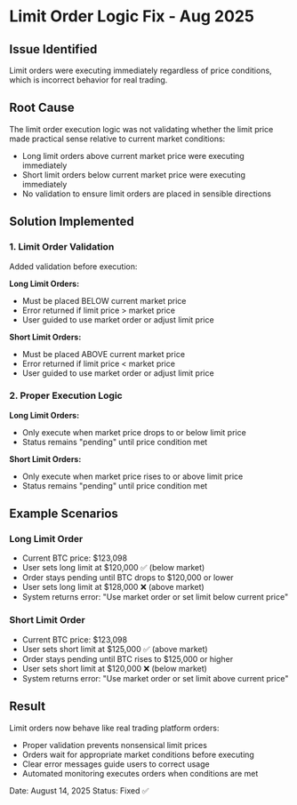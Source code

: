 # Limit Order Logic Fix - Aug 2025

## Issue Identified
Limit orders were executing immediately regardless of price conditions, which is incorrect behavior for real trading.

## Root Cause
The limit order execution logic was not validating whether the limit price made practical sense relative to current market conditions:

- Long limit orders above current market price were executing immediately
- Short limit orders below current market price were executing immediately
- No validation to ensure limit orders are placed in sensible directions

## Solution Implemented

### 1. Limit Order Validation
Added validation before execution:

**Long Limit Orders:**
- Must be placed BELOW current market price
- Error returned if limit price > market price
- User guided to use market order or adjust limit price

**Short Limit Orders:**
- Must be placed ABOVE current market price  
- Error returned if limit price < market price
- User guided to use market order or adjust limit price

### 2. Proper Execution Logic
**Long Limit Orders:**
- Only execute when market price drops to or below limit price
- Status remains "pending" until price condition met

**Short Limit Orders:**
- Only execute when market price rises to or above limit price
- Status remains "pending" until price condition met

## Example Scenarios

### Long Limit Order
- Current BTC price: $123,098
- User sets long limit at $120,000 ✅ (below market)
- Order stays pending until BTC drops to $120,000 or lower
- User sets long limit at $128,000 ❌ (above market)
- System returns error: "Use market order or set limit below current price"

### Short Limit Order  
- Current BTC price: $123,098
- User sets short limit at $125,000 ✅ (above market)
- Order stays pending until BTC rises to $125,000 or higher
- User sets short limit at $120,000 ❌ (below market)
- System returns error: "Use market order or set limit above current price"

## Result
Limit orders now behave like real trading platform orders:
- Proper validation prevents nonsensical limit prices
- Orders wait for appropriate market conditions before executing
- Clear error messages guide users to correct usage
- Automated monitoring executes orders when conditions are met

Date: August 14, 2025
Status: Fixed ✅